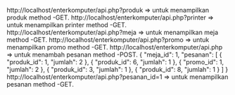 http://localhost/enterkomputer/api.php?produk => untuk menampilkan produk method -GET.
http://localhost/enterkomputer/api.php?printer => untuk menampilkan printer method -GET.
http://localhost/enterkomputer/api.php?meja => untuk menampilkan meja method -GET.
http://localhost/enterkomputer/api.php?promo => untuk menampilkan promo method -GET.
http://localhost/enterkomputer/api.php => untuk menambah pesanan method -POST.
{
    "meja_id": 1,
    "pesanan": [
        { "produk_id": 1, "jumlah": 2 },
        { "produk_id": 6, "jumlah": 1 },
        { "promo_id": 1, "jumlah": 2 },
        { "produk_id": 3, "jumlah": 1 },
        { "produk_id": 8, "jumlah": 1 }
    ]
}
http://localhost/enterkomputer/api.php?pesanan_id=1 => untuk menampilkan pesanan method -GET.
